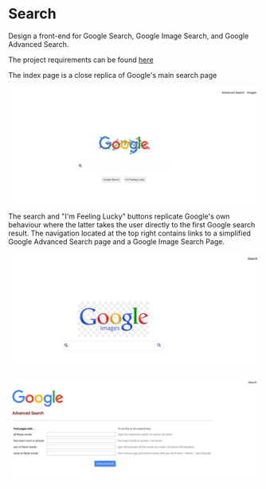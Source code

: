 # Search

Design a front-end for Google Search, Google Image Search, and Google Advanced Search.

The project requirements can be found [here](https://cs50.harvard.edu/web/2020/projects/0/search/#:~:text=Design%20a%20front-end%20for%20Google%20Search,%20Google%20Image%20Search,%20and%20Google%20Advanced%20Search.)


The index page is a close replica of Google's main search page

![alt-text](assets/screenshots/index.JPG "Google Search")

The search and "I'm Feeling Lucky" buttons replicate Google's own behaviour where the latter takes the user directly to the first Google search result.
The navigation located at the top right contains links to a simplified Google Advanced Search page and a Google Image Search Page.


![alt-text](assets/screenshots/imagesearch.jpg "Google Image Search")

![alt-text](assets/screenshots/advancedsearch.jpg "Google Advanced Search")

